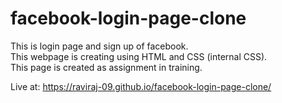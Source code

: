 # facebook-login-page-clone

This is login page and sign up  of facebook. <br>
This webpage is creating using HTML and CSS (internal CSS).<br>
This page is created as assignment in training.

 Live at: https://raviraj-09.github.io/facebook-login-page-clone/
